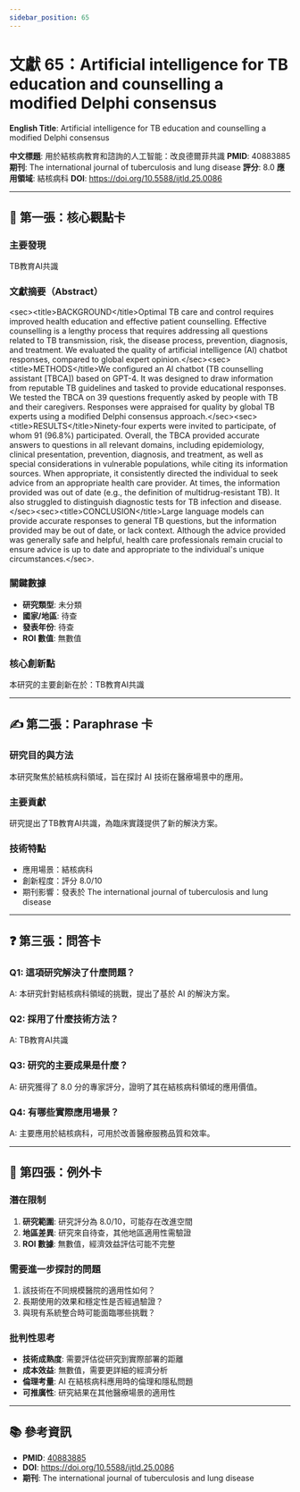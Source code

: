 ```yaml
---
sidebar_position: 65
---
```


# 文獻 65：Artificial intelligence for TB education and counselling a modified Delphi consensus

**English Title**: Artificial intelligence for TB education and counselling a modified Delphi consensus

**中文標題**: 用於結核病教育和諮詢的人工智能：改良德爾菲共識
**PMID**: 40883885
**期刊**: The international journal of tuberculosis and lung disease
**評分**: 8.0
**應用領域**: 結核病科
**DOI**: https://doi.org/10.5588/ijtld.25.0086

---

## 📌 第一張：核心觀點卡

### 主要發現
TB教育AI共識

### 文獻摘要（Abstract）
&lt;sec&gt;&lt;title&gt;BACKGROUND&lt;/title&gt;Optimal TB care and control requires improved health education and effective patient counselling. Effective counselling is a lengthy process that requires addressing all questions related to TB transmission, risk, the disease process, prevention, diagnosis, and treatment. We evaluated the quality of artificial intelligence (AI) chatbot responses, compared to global expert opinion.&lt;/sec&gt;&lt;sec&gt;&lt;title&gt;METHODS&lt;/title&gt;We configured an AI chatbot (TB counselling assistant [TBCA]) based on GPT-4. It was designed to draw information from reputable TB guidelines and tasked to provide educational responses. We tested the TBCA on 39 questions frequently asked by people with TB and their caregivers. Responses were appraised for quality by global TB experts using a modified Delphi consensus approach.&lt;/sec&gt;&lt;sec&gt;&lt;title&gt;RESULTS&lt;/title&gt;Ninety-four experts were invited to participate, of whom 91 (96.8%) participated. Overall, the TBCA provided accurate answers to questions in all relevant domains, including epidemiology, clinical presentation, prevention, diagnosis, and treatment, as well as special considerations in vulnerable populations, while citing its information sources. When appropriate, it consistently directed the individual to seek advice from an appropriate health care provider. At times, the information provided was out of date (e.g., the definition of multidrug-resistant TB). It also struggled to distinguish diagnostic tests for TB infection and disease.&lt;/sec&gt;&lt;sec&gt;&lt;title&gt;CONCLUSION&lt;/title&gt;Large language models can provide accurate responses to general TB questions, but the information provided may be out of date, or lack context. Although the advice provided was generally safe and helpful, health care professionals remain crucial to ensure advice is up to date and appropriate to the individual's unique circumstances.&lt;/sec&gt;.

### 關鍵數據
- **研究類型**: 未分類
- **國家/地區**: 待查
- **發表年份**: 待查
- **ROI 數值**: 無數值

### 核心創新點
本研究的主要創新在於：TB教育AI共識

---

## ✍️ 第二張：Paraphrase 卡

### 研究目的與方法
本研究聚焦於結核病科領域，旨在探討 AI 技術在醫療場景中的應用。

### 主要貢獻
研究提出了TB教育AI共識，為臨床實踐提供了新的解決方案。

### 技術特點
- 應用場景：結核病科
- 創新程度：評分 8.0/10
- 期刊影響：發表於 The international journal of tuberculosis and lung disease

---

## ❓ 第三張：問答卡

### Q1: 這項研究解決了什麼問題？
A: 本研究針對結核病科領域的挑戰，提出了基於 AI 的解決方案。

### Q2: 採用了什麼技術方法？
A: TB教育AI共識

### Q3: 研究的主要成果是什麼？
A: 研究獲得了 8.0 分的專家評分，證明了其在結核病科領域的應用價值。

### Q4: 有哪些實際應用場景？
A: 主要應用於結核病科，可用於改善醫療服務品質和效率。

---

## 🤔 第四張：例外卡

### 潛在限制
1. **研究範圍**: 研究評分為 8.0/10，可能存在改進空間
2. **地區差異**: 研究來自待查，其他地區適用性需驗證
3. **ROI 數據**: 無數值，經濟效益評估可能不完整

### 需要進一步探討的問題
1. 該技術在不同規模醫院的適用性如何？
2. 長期使用的效果和穩定性是否經過驗證？
3. 與現有系統整合時可能面臨哪些挑戰？

### 批判性思考
- **技術成熟度**: 需要評估從研究到實際部署的距離
- **成本效益**: 無數值，需要更詳細的經濟分析
- **倫理考量**: AI 在結核病科應用時的倫理和隱私問題
- **可推廣性**: 研究結果在其他醫療場景的適用性

---

## 📚 參考資訊
- **PMID**: [40883885](https://pubmed.ncbi.nlm.nih.gov/40883885/)
- **DOI**: https://doi.org/10.5588/ijtld.25.0086
- **期刊**: The international journal of tuberculosis and lung disease
